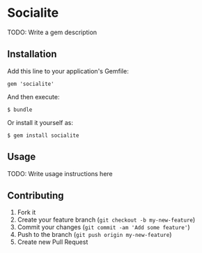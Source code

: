 # Socialite

TODO: Write a gem description

## Installation

Add this line to your application's Gemfile:

    gem 'socialite'

And then execute:

    $ bundle

Or install it yourself as:

    $ gem install socialite

## Usage

TODO: Write usage instructions here

## Contributing

1. Fork it
2. Create your feature branch (`git checkout -b my-new-feature`)
3. Commit your changes (`git commit -am 'Add some feature'`)
4. Push to the branch (`git push origin my-new-feature`)
5. Create new Pull Request
